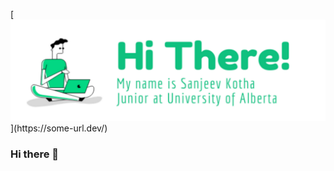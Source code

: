 
[![Header](https://github.com/solarcreature/solarcreature/blob/main/readme_head.png?raw=true"Header")](https://some-url.dev/)

### Hi there 👋

<!--
**solarcreature/solarcreature** is a ✨ _special_ ✨ repository because its `README.md` (this file) appears on your GitHub profile.

Here are some ideas to get you started:

- 🔭 I’m currently working on ...
- 🌱 I’m currently learning ...
- 👯 I’m looking to collaborate on ...
- 🤔 I’m looking for help with ...
- 💬 Ask me about ...
- 📫 How to reach me: ...
- 😄 Pronouns: ...
- ⚡ Fun fact: ...
-->
